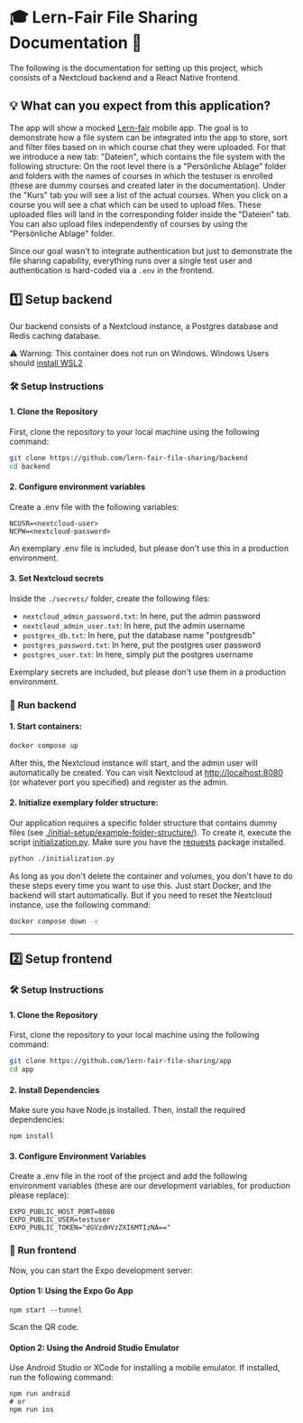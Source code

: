 # 🎓 Lern-Fair File Sharing Documentation 🚀

The following is the documentation for setting up this project, which consists of a Nextcloud backend and a React Native frontend.

## 💡 What can you expect from this application?
The app will show a mocked [Lern-fair](https://www.lern-fair.de/) mobile app. The goal is to demonstrate how a file system can be integrated into the app to store, sort and filter files based on in which course chat they were uploaded.
For that we introduce a new tab: "Dateien", which contains the file system with the following structure: On the root level there is a "Persönliche Ablage" folder and
folders with the names of courses in which the testuser is enrolled (these are dummy courses and created later in the documentation). Under the "Kurs" tab you will see a list of the actual courses.
When you click on a course you will see a chat which can be used to upload files. These uploaded files will land in the corresponding folder inside the "Dateien" tab. You can also upload files independently of courses
by using the "Persönliche Ablage" folder.

Since our goal wasn't to integrate authentication but just to demonstrate the file sharing capability, everything runs over a single test user and authentication is hard-coded via a ``.env`` in the frontend.

## 1️⃣ Setup backend
Our backend consists of a Nextcloud instance, a Postgres database and Redis caching database.

⚠️ Warning: This container does not run on Windows. Windows Users should [install WSL2](https://learn.microsoft.com/en-us/windows/wsl/tutorials/wsl-containers)

### 🛠️ Setup Instructions
#### 1. Clone the Repository
First, clone the repository to your local machine using the following command:
```bash
git clone https://github.com/lern-fair-file-sharing/backend
cd backend
```

#### 2. Configure environment variables
Create a .env file with the following variables:
```
NCUSR=<nextcloud-user>
NCPW=<nextcloud-password>
```
An exemplary .env file is included, but please don't use this in a production environment.

#### 3. Set Nextcloud secrets
Inside the ``./secrets/`` folder, create the following files:
- ``nextcloud_admin_password.txt``: In here, put the admin password
- ``nextcloud_admin_user.txt``: In here, put the admin username
- ``postgres_db.txt``: In here, put the database name "postgresdb"
- ``postgres_password.txt``: In here, put the postgres user password
- ``postgres_user.txt``: In here, simply put the postgres username

Exemplary secrets are included, but please don't use them in a production environment.

### 🚀 Run backend
#### 1. Start containers:
```bash
docker compose up
```
After this, the Nextcloud instance will start, and the admin user will automatically be created.
You can visit Nextcloud at [http://localhost:8080](http://localhost:8080) (or whatever port you specified) and register as the admin.
   
#### 2. Initialize exemplary folder structure:
Our application requires a specific folder structure that contains dummy files (see [./initial-setup/example-folder-structure/](https://github.com/lern-fair-file-sharing/backend/tree/master/inital-setup/example-folder-structure)). To create it, execute the script [initialization.py](https://github.com/lern-fair-file-sharing/backend/blob/master/initialization.py). Make sure you have the [requests](https://pypi.org/project/requests/) package installed.
```bash
python ./initialization.py
```

As long as you don't delete the container and volumes, you don't have to do these steps every time you want to use this. Just start Docker, and the backend will start automatically. But if you need to reset the Nextcloud instance, use the following command:
```bash
docker compose down -v
```

---

## 2️⃣ Setup frontend

### 🛠️ Setup Instructions
#### 1. Clone the Repository
First, clone the repository to your local machine using the following command:
```bash
git clone https://github.com/lern-fair-file-sharing/app
cd app
```
#### 2. Install Dependencies
Make sure you have Node.js installed. Then, install the required dependencies:
```
npm install
```
#### 3. Configure Environment Variables
Create a .env file in the root of the project and add the following environment variables (these are our development variables, for production please replace):
```env
EXPO_PUBLIC_HOST_PORT=8080
EXPO_PUBLIC_USER=testuser
EXPO_PUBLIC_TOKEN="dGVzdHVzZXI6MTIzNA=="
```

### 🚀 Run frontend
Now, you can start the Expo development server:

#### Option 1: Using the Expo Go App
```
npm start --tunnel
```
Scan the QR code.

#### Option 2: Using the Android Studio Emulator
Use Android Studio or XCode for installing a mobile emulator. If installed, run the following command:
```
npm run android
# or
npm run ios
```

